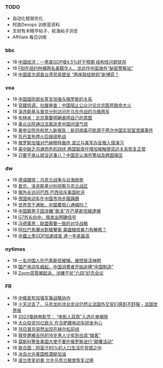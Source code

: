 ### TODO
-  自动化框架优化
-  阿良Devops 训练营资料
-  生财有术精华帖子、航海帖子浏览
-  Affiliate 每日训练

### bbc
<!-- bbc:START -->
-  18 [中国经济：一季度GDP增4.5%好于预期 结构性问题犹存](https://www.bbc.com/zhongwen/simp/business-65312342?at_medium=RSS&at_campaign=KARANGA)
-  18 [FBI在纽约拘捕两名美籍华人，涉运作中国海外“秘密警察站”](https://www.bbc.com/zhongwen/simp/world-65308000?at_medium=RSS&at_campaign=KARANGA)
-  18 [中国首次调查台湾贸易壁垒 “两岸政经脱钩”新博弈？](https://www.bbc.com/zhongwen/simp/business-65301208?at_medium=RSS&at_campaign=KARANGA)<!-- bbc:END -->

### voa
<!-- voa:START -->
-  18 [中国国防部长誓言加强与俄罗斯的关系](https://www.voachinese.com/a/china-s-military-chief-vows-to-bolster-ties-with-russia-20230418/7056202.html)
-  18 [官媒低调，社媒审查：中国阻止公众讨论北京医院致命大火](https://www.voachinese.com/a/beijing-fire-media-censorship-20230418/7056201.html)
-  18 [泽连斯基与普京分别访问在乌东作战的乌俄两军](https://www.voachinese.com/a/latest-in-ukraine-zelenskyy-putin-visit-their-troops-in-eastern-ukraine-20230418/7056152.html)
-  18 [布林肯：北京需要明确表明自己的意图](https://www.voachinese.com/a/blinken-says-beijing-needs-to-make-its-intentions-clear-20230418/7056166.html)
-  18 [美众议院通过法案追责中国间谍气球](https://www.voachinese.com/a/u-s-house-approves-bill-seeking-more-information-on-chinese-airborne-surveillance-20230418/7056085.html)
-  18 [美参议院共和党人新报告：新冠病毒可能源于两次中国实验室泄漏事件](https://www.voachinese.com/a/new-senate-report-finds-covid-likely-originated-from-two-chinese-lab-leaks-20230418/7055983.html)
-  18 [苏丹宣布停火后继续枪战](https://www.voachinese.com/a/shooting-continues-in-sudan-20230418/7055969.html)
-  18 [俄罗斯加强对巴赫穆特轰炸  波兰与美军办反俄入侵演习](https://www.voachinese.com/a/polish-forces-carry-counteroffensive-exercise-few-miles-from-russia-s-kaliningrad-20230419/7055965.html)
-  18 [美中缺乏沟通而危机四伏 两国智库吁增加接触使双边关系恢复正常](https://www.voachinese.com/a/us-china-lack-of-communication-channel-has-raised-concerns/7055820.html)
-  18 [只要不承认就没这事儿？中国否认海外警站及跨国镇压](https://www.voachinese.com/a/china-calls-us-accusations-of-police-stations-groundless-20230418/7055448.html)<!-- voa:END -->

### dw
<!-- dw:START -->
-  18 [德语媒体：乌克兰战争与台海局势](https://www.dw.com/zh/德语媒体：乌克兰战争与台海局势/a-65362852?maca=chi-rss-chi-all-1127-xml-atom)
-  18 [普京、泽连斯基分别视察乌克兰战区](https://www.dw.com/zh/普京、泽连斯基分别视察乌克兰战区/a-65362930?maca=chi-rss-chi-all-1127-xml-atom)
-  18 [俄外长访问巴西 巴西驳斥美国批评](https://www.dw.com/zh/俄外长访问巴西-巴西驳斥美国批评/a-65359634?maca=chi-rss-chi-all-1127-xml-atom)
-  18 [德国电动车在中国市场步履蹒跚](https://www.dw.com/zh/德国电动车在中国市场步履蹒跚/a-65359971?maca=chi-rss-chi-all-1127-xml-atom)
-  18 [世界苦于通胀，中国要担心通缩吗？](https://www.dw.com/zh/世界苦于通胀，中国要担心通缩吗？/a-65359964?maca=chi-rss-chi-all-1127-xml-atom)
-  18 [中国籍男子因涉嫌&quot;亵渎&quot;在巴基斯坦被逮捕](https://www.dw.com/zh/中国籍男子因涉嫌-亵渎-在巴基斯坦被逮捕/a-65359549?maca=chi-rss-chi-all-1127-xml-atom)
-  18 [G7外长向中、俄发出明确信号](https://www.dw.com/zh/g7外长向中、俄发出明确信号/a-65357733?maca=chi-rss-chi-all-1127-xml-atom)
-  18 [冯德莱恩：欧盟需要一致的对华战略](https://www.dw.com/zh/冯德莱恩：欧盟需要一致的对华战略/a-65357710?maca=chi-rss-chi-all-1127-xml-atom)
-  18 [阿拉巴馬爆派對槍擊案 美國槍枝暴力有解嗎？](https://www.dw.com/zh/阿拉巴馬爆派對槍擊案-美國槍枝暴力有解嗎？/a-65355493?maca=chi-rss-chi-all-1127-xml-atom)
-  18 [中國上季GDP加速成長 達一年來最高](https://www.dw.com/zh/中國上季gdp加速成長-達一年來最高/a-65354900?maca=chi-rss-chi-all-1127-xml-atom)<!-- dw:END -->

### nytimes
<!-- nytimes:START -->
-  18 [一名中国人在巴基斯坦被捕，被控亵渎神明](https://cn.nytimes.com/world/20230418/pakistan-china-blasphemy/?utm_source=RSS)
-  18 [国产电动车崛起，中国消费者开始追捧“中国制造”](https://cn.nytimes.com/business/20230418/china-shanghai-auto-show/?utm_source=RSS)
-  18 [Zoom高管被起诉，涉嫌干扰“六四”纪念会议](https://cn.nytimes.com/technology/20201221/zoom-tiananmen-square/?utm_source=RSS)<!-- nytimes:END -->

### FR
<!-- FR:START -->
-  18 [中俄宣布加强军事战略协作](https://www.rfi.fr/cn/%E4%B8%AD%E5%9B%BD/20230418-%E4%B8%AD%E4%BF%84%E5%AE%A3%E5%B8%83%E5%8A%A0%E5%BC%BA%E5%86%9B%E4%BA%8B%E6%88%98%E7%95%A5%E5%8D%8F%E4%BD%9C)
-  18 [十天过去了，马克龙的涉台言论仍然让法国外交官们感到不舒服 - 法国世界报](https://www.rfi.fr/cn/%E4%B8%93%E6%A0%8F%E6%A3%80%E7%B4%A2/%E6%B3%95%E5%9B%BD%E4%B8%96%E7%95%8C%E6%8A%A5/20230418-%E5%8D%81%E5%A4%A9%E8%BF%87%E5%8E%BB%E4%BA%86%EF%BC%8C%E9%A9%AC%E5%85%8B%E9%BE%99%E7%9A%84%E6%B6%89%E5%8F%B0%E8%A8%80%E8%AE%BA%E4%BB%8D%E7%84%B6%E8%AE%A9%E6%B3%95%E5%9B%BD%E5%A4%96%E4%BA%A4%E5%AE%98%E4%BB%AC%E6%84%9F%E5%88%B0%E4%B8%8D%E8%88%92%E6%9C%8D)
-  18 [2023戛纳电影节： “电影人双周”入选片单揭晓](https://www.rfi.fr/cn/%E6%B3%95%E5%9B%BD/20230418-2023%E6%88%9B%E7%BA%B3%E7%94%B5%E5%BD%B1%E8%8A%82-%E7%94%B5%E5%BD%B1%E4%BA%BA%E5%8F%8C%E5%91%A8-%E5%85%A5%E9%80%89%E7%89%87%E5%8D%95%E6%8F%AD%E6%99%93)
-  18 [大众投资10亿欧元 在合肥建电动车研发中心](https://www.rfi.fr/cn/%E4%B8%AD%E5%9B%BD/20230418-%E5%A4%A7%E4%BC%97%E6%8A%95%E8%B5%8410%E4%BA%BF%E6%AC%A7%E5%85%83-%E5%9C%A8%E5%90%88%E8%82%A5%E5%BB%BA%E7%94%B5%E5%8A%A8%E8%BD%A6%E7%A0%94%E5%8F%91%E4%B8%AD%E5%BF%83)
-  18 [18日普京突然出现在赫尔松前线](https://www.rfi.fr/cn/%E6%AC%A7%E6%B4%B2/20230418-18%E6%97%A5%E6%99%AE%E4%BA%AC%E7%AA%81%E7%84%B6%E5%87%BA%E7%8E%B0%E5%9C%A8%E8%B5%AB%E5%B0%94%E6%9D%BE%E5%89%8D%E7%BA%BF)
-  18 [拜登邀被击伤的16岁黑人少年到白宫“做客”](https://www.rfi.fr/cn/%E7%BE%8E%E6%B4%B2/20230418-%E6%8B%9C%E7%99%BB%E9%82%80%E8%A2%AB%E5%87%BB%E4%BC%A4%E7%9A%8416%E5%B2%81%E9%BB%91%E4%BA%BA%E5%B0%91%E5%B9%B4%E5%88%B0%E7%99%BD%E5%AE%AB-%E5%81%9A%E5%AE%A2)
-  18 [莫斯科警告美国大使不要在俄罗斯进行“颠覆活动”](https://www.rfi.fr/cn/%E6%AC%A7%E6%B4%B2/20230418-%E8%8E%AB%E6%96%AF%E7%A7%91%E8%AD%A6%E5%91%8A%E7%BE%8E%E5%9B%BD%E5%A4%A7%E4%BD%BF%E4%B8%8D%E8%A6%81%E5%9C%A8%E4%BF%84%E7%BD%97%E6%96%AF%E8%BF%9B%E8%A1%8C-%E9%A2%A0%E8%A6%86%E6%B4%BB%E5%8A%A8)
-  18 [联合国：阿富汗85%的人口生活在贫困之中](https://www.rfi.fr/cn/%E4%BA%9A%E6%B4%B2/20230418-%E8%81%94%E5%90%88%E5%9B%BD-%E9%98%BF%E5%AF%8C%E6%B1%9785-%E7%9A%84%E4%BA%BA%E5%8F%A3%E7%94%9F%E6%B4%BB%E5%9C%A8%E8%B4%AB%E5%9B%B0%E4%B9%8B%E4%B8%AD)
-  18 [冰岛允许美国核潜艇加油](https://www.rfi.fr/cn/%E6%AC%A7%E6%B4%B2/20230418-%E5%86%B0%E5%B2%9B%E5%85%81%E8%AE%B8%E7%BE%8E%E5%9B%BD%E6%A0%B8%E6%BD%9C%E8%89%87%E5%8A%A0%E6%B2%B9)
-  18 [波兰改变初衷  允许乌克兰粮食恢复过境](https://www.rfi.fr/cn/%E6%AC%A7%E6%B4%B2/20230418-%E6%B3%A2%E5%85%B0%E6%94%B9%E5%8F%98%E5%88%9D%E8%A1%B7-%E5%85%81%E8%AE%B8%E4%B9%8C%E5%85%8B%E5%85%B0%E7%B2%AE%E9%A3%9F%E6%81%A2%E5%A4%8D%E8%BF%87%E5%A2%83)<!-- FR:END -->
